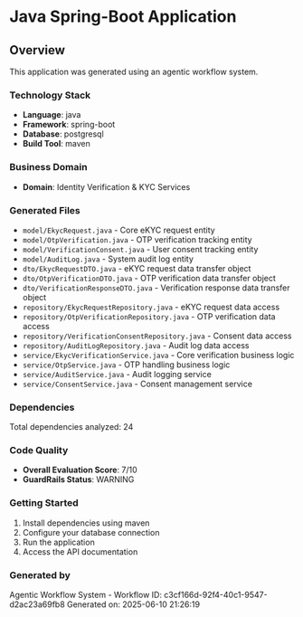 # Java Spring-Boot Application

## Overview
This application was generated using an agentic workflow system.

### Technology Stack
- **Language**: java
- **Framework**: spring-boot
- **Database**: postgresql
- **Build Tool**: maven

### Business Domain
- **Domain**: Identity Verification & KYC Services

### Generated Files
- `model/EkycRequest.java` - Core eKYC request entity
- `model/OtpVerification.java` - OTP verification tracking entity
- `model/VerificationConsent.java` - User consent tracking entity
- `model/AuditLog.java` - System audit log entity
- `dto/EkycRequestDTO.java` - eKYC request data transfer object
- `dto/OtpVerificationDTO.java` - OTP verification data transfer object
- `dto/VerificationResponseDTO.java` - Verification response data transfer object
- `repository/EkycRequestRepository.java` - eKYC request data access
- `repository/OtpVerificationRepository.java` - OTP verification data access
- `repository/VerificationConsentRepository.java` - Consent data access
- `repository/AuditLogRepository.java` - Audit log data access
- `service/EkycVerificationService.java` - Core verification business logic
- `service/OtpService.java` - OTP handling business logic
- `service/AuditService.java` - Audit logging service
- `service/ConsentService.java` - Consent management service

### Dependencies
Total dependencies analyzed: 24

### Code Quality
- **Overall Evaluation Score**: 7/10
- **GuardRails Status**: WARNING

### Getting Started
1. Install dependencies using maven
2. Configure your database connection
3. Run the application
4. Access the API documentation

### Generated by
Agentic Workflow System - Workflow ID: c3cf166d-92f4-40c1-9547-d2ac23a69fb8
Generated on: 2025-06-10 21:26:19

